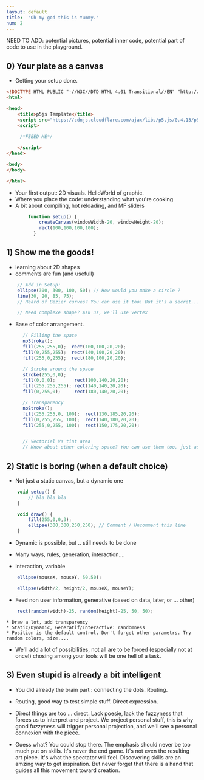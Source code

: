 ```yaml
---
layout: default
title:  "Oh my god this is Yummy."
num: 2
---
```


NEED TO ADD: potential pictures, potential inner code, potential part of code to use in the playground.

## 0) Your plate as a canvas


 * Getting your setup done.

```html
<!DOCTYPE HTML PUBLIC "-//W3C//DTD HTML 4.01 Transitional//EN" "http://www.w3.org/TR/html4/loose.dtd">
<html>

<head>
    <title>p5js Template</title>
    <script src="https://cdnjs.cloudflare.com/ajax/libs/p5.js/0.4.13/p5.js"></script>
    <script>
       
     /*FEEED ME*/ 

    </script>
</head>

<body>
</body>

</html>
```

 * Your first output: 2D visuals. HelloWorld of graphic.
 * Where you place the code: understanding what you're cooking
 * A bit about compiling, hot reloading, and MF sliders

```javascript
        function setup() {
            createCanvas(windowWidth-20, windowHeight-20);
            rect(100,100,100,100);
          }
```

## 1) Show me the goods!
 * learning about 2D shapes
 * comments are fun (and usefull)

```javascript
    // Add in Setup:
    ellipse(300, 300, 100, 50); // How would you make a circle ?
    line(30, 20, 85, 75);
    // Heard of Bezier curves? You can use it too! But it's a secret...

    // Need complexe shape? Ask us, we'll use vertex
```


 * Base of color arrangement.

```javascript
      // Filling the space
      noStroke();
      fill(255,255,0);  rect(100,100,20,20);
      fill(0,255,255);  rect(140,100,20,20);
      fill(255,0,255);  rect(180,100,20,20);

      // Stroke around the space
      stroke(255,0,0);
      fill(0,0,0);       rect(100,140,20,20);
      fill(255,255,255); rect(140,140,20,20);
      fill(0,255,0);     rect(180,140,20,20);

      // Transparency
      noStroke();
      fill(255,255,0, 100);  rect(130,185,20,20);
      fill(0,255,255, 100);  rect(140,180,20,20);
      fill(255,0,255, 100);  rect(150,175,20,20);


      // Vectoriel Vs tint area
      // Know about other coloring space? You can use them too, just ask us.
```

## 2) Static is boring (when a default choice)

 * Not just a static canvas, but a dynamic one

```javascript
    void setup() {
        // bla bla bla
    }

    void draw() {
        fill(255,0,0,3);
        ellipse(300,300,250,250); // Comment / Uncomment this line
    }
```

 * Dynamic is possible, but .. still needs to be done
 * Many ways, rules, generation, interaction....

 * Interaction, variable

```javascript
    ellipse(mouseX, mouseY, 50,50);
```

```javascript
    ellipse(width/2, height/2, mouseX, mouseY);
```

 * Feed non user information, generative (based on data, later, or ... other)

```javascript
    rect(random(width)-25, random(height)-25, 50, 50);
```

    * Draw a lot, add transparency
    * Static/Dynamic, Generatif/Interactive: randomness
    * Position is the default control. Don't forget other parametrs. Try random colors, size....

 * We'll add a lot of possibilities, not all are to be forced (especially not at once!) chosing among your tools will be one hell of a task.

## 3) Even stupid is already a bit intelligent
 * You did already the brain part : connecting the dots. Routing.
 * Routing, good way to test simple stuff. Direct expression.
 * Direct things are too ... direct. Lack poesie, lack the fuzzyness that forces us to interpret and project. We project personal stuff, this is why good fuzzyness will trigger personal projection, and we'll see a personal connexion with the piece.

 *  Guess what? You could stop there. The emphasis should never be too much put on skills. It's never the end game. It's not even the resulting art piece. It's what the spectator will feel. Discovering skills are an amzing way to get inspiration. But never forget that there is a hand that guides all this movement toward creation.


